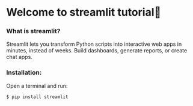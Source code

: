 # Welcome to streamlit tutorial👋

### What is streamlit?
Streamlit lets you transform Python scripts into interactive web apps in minutes, instead of weeks. Build dashboards, generate reports, or create chat apps.

### Installation:
Open a terminal and run:

~~~bash
$ pip install streamlit
~~~
